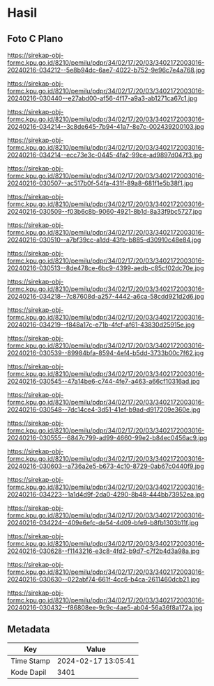 # Hasil

## Foto C Plano

https://sirekap-obj-formc.kpu.go.id/8210/pemilu/pdpr/34/02/17/20/03/3402172003016-20240216-034212--5e8b94dc-6ae7-4022-b752-9e96c7e4a768.jpg

https://sirekap-obj-formc.kpu.go.id/8210/pemilu/pdpr/34/02/17/20/03/3402172003016-20240216-030440--e27abd00-af56-4f17-a9a3-ab1271ca67c1.jpg

https://sirekap-obj-formc.kpu.go.id/8210/pemilu/pdpr/34/02/17/20/03/3402172003016-20240216-034214--3c8de645-7b94-41a7-8e7c-002439200103.jpg

https://sirekap-obj-formc.kpu.go.id/8210/pemilu/pdpr/34/02/17/20/03/3402172003016-20240216-034214--ecc73e3c-0445-4fa2-99ce-ad9897d047f3.jpg

https://sirekap-obj-formc.kpu.go.id/8210/pemilu/pdpr/34/02/17/20/03/3402172003016-20240216-030507--ac517b0f-54fa-431f-89a8-681f1e5b38f1.jpg

https://sirekap-obj-formc.kpu.go.id/8210/pemilu/pdpr/34/02/17/20/03/3402172003016-20240216-030509--f03b6c8b-9060-4921-8b1d-8a33f9bc5727.jpg

https://sirekap-obj-formc.kpu.go.id/8210/pemilu/pdpr/34/02/17/20/03/3402172003016-20240216-030510--a7bf39cc-a1dd-43fb-b885-d30910c48e84.jpg

https://sirekap-obj-formc.kpu.go.id/8210/pemilu/pdpr/34/02/17/20/03/3402172003016-20240216-030513--8de478ce-6bc9-4399-aedb-c85cf02dc70e.jpg

https://sirekap-obj-formc.kpu.go.id/8210/pemilu/pdpr/34/02/17/20/03/3402172003016-20240216-034218--7c87608d-a257-4442-a6ca-58cdd921d2d6.jpg

https://sirekap-obj-formc.kpu.go.id/8210/pemilu/pdpr/34/02/17/20/03/3402172003016-20240216-034219--f848a17c-e71b-4fcf-af61-43830d25915e.jpg

https://sirekap-obj-formc.kpu.go.id/8210/pemilu/pdpr/34/02/17/20/03/3402172003016-20240216-030539--89984bfa-8594-4ef4-b5dd-3733b00c7f62.jpg

https://sirekap-obj-formc.kpu.go.id/8210/pemilu/pdpr/34/02/17/20/03/3402172003016-20240216-030545--47a14be6-c744-4fe7-a463-a66cf10316ad.jpg

https://sirekap-obj-formc.kpu.go.id/8210/pemilu/pdpr/34/02/17/20/03/3402172003016-20240216-030548--7dc14ce4-3d51-41ef-b9ad-d917209e360e.jpg

https://sirekap-obj-formc.kpu.go.id/8210/pemilu/pdpr/34/02/17/20/03/3402172003016-20240216-030555--6847c799-ad99-4660-99e2-b84ec0456ac9.jpg

https://sirekap-obj-formc.kpu.go.id/8210/pemilu/pdpr/34/02/17/20/03/3402172003016-20240216-030603--a736a2e5-b673-4c10-8729-0ab67c0440f9.jpg

https://sirekap-obj-formc.kpu.go.id/8210/pemilu/pdpr/34/02/17/20/03/3402172003016-20240216-034223--1a1d4d9f-2da0-4290-8b48-444bb73952ea.jpg

https://sirekap-obj-formc.kpu.go.id/8210/pemilu/pdpr/34/02/17/20/03/3402172003016-20240216-034224--409e6efc-de54-4d09-bfe9-b8fb1303b11f.jpg

https://sirekap-obj-formc.kpu.go.id/8210/pemilu/pdpr/34/02/17/20/03/3402172003016-20240216-030628--f1143216-e3c8-4fd2-b9d7-c7f2b4d3a98a.jpg

https://sirekap-obj-formc.kpu.go.id/8210/pemilu/pdpr/34/02/17/20/03/3402172003016-20240216-030630--022abf74-661f-4cc6-b4ca-2611460dcb21.jpg

https://sirekap-obj-formc.kpu.go.id/8210/pemilu/pdpr/34/02/17/20/03/3402172003016-20240216-030432--f86808ee-9c9c-4ae5-ab04-56a36f8a172a.jpg


## Metadata

| Key        | Value               |
| ---------- | ------------------- |
| Time Stamp | 2024-02-17 13:05:41 |
| Kode Dapil | 3401                |



